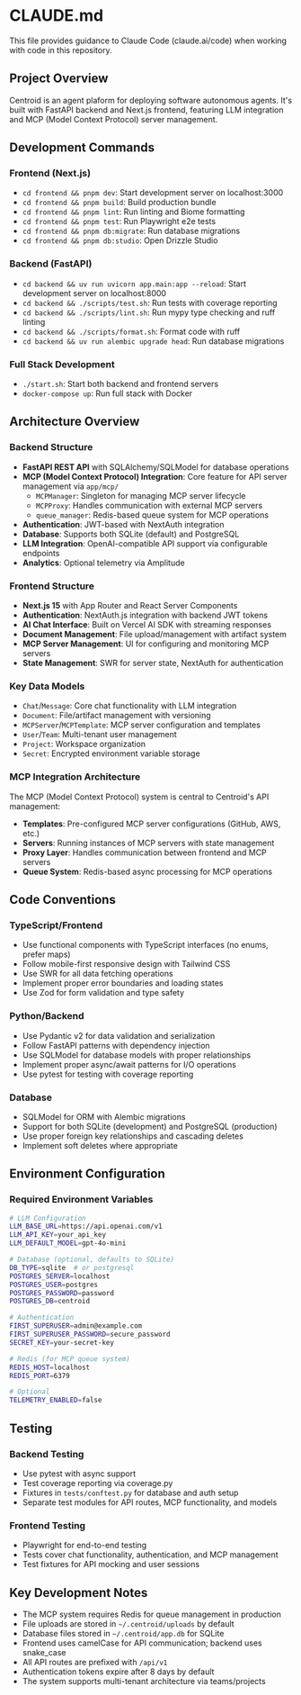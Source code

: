 # CLAUDE.md

This file provides guidance to Claude Code (claude.ai/code) when working with code in this repository.

## Project Overview

Centroid is an agent plaform for deploying software autonomous agents. It's built with FastAPI backend and Next.js frontend, featuring LLM integration and MCP (Model Context Protocol) server management.

## Development Commands

### Frontend (Next.js)

- `cd frontend && pnpm dev`: Start development server on localhost:3000
- `cd frontend && pnpm build`: Build production bundle
- `cd frontend && pnpm lint`: Run linting and Biome formatting
- `cd frontend && pnpm test`: Run Playwright e2e tests
- `cd frontend && pnpm db:migrate`: Run database migrations
- `cd frontend && pnpm db:studio`: Open Drizzle Studio

### Backend (FastAPI)

- `cd backend && uv run uvicorn app.main:app --reload`: Start development server on localhost:8000
- `cd backend && ./scripts/test.sh`: Run tests with coverage reporting
- `cd backend && ./scripts/lint.sh`: Run mypy type checking and ruff linting
- `cd backend && ./scripts/format.sh`: Format code with ruff
- `cd backend && uv run alembic upgrade head`: Run database migrations

### Full Stack Development

- `./start.sh`: Start both backend and frontend servers
- `docker-compose up`: Run full stack with Docker

## Architecture Overview

### Backend Structure

- **FastAPI REST API** with SQLAlchemy/SQLModel for database operations
- **MCP (Model Context Protocol) Integration**: Core feature for API server management via `app/mcp/`
  - `MCPManager`: Singleton for managing MCP server lifecycle
  - `MCPProxy`: Handles communication with external MCP servers
  - `queue_manager`: Redis-based queue system for MCP operations
- **Authentication**: JWT-based with NextAuth integration
- **Database**: Supports both SQLite (default) and PostgreSQL
- **LLM Integration**: OpenAI-compatible API support via configurable endpoints
- **Analytics**: Optional telemetry via Amplitude

### Frontend Structure

- **Next.js 15** with App Router and React Server Components
- **Authentication**: NextAuth.js integration with backend JWT tokens
- **AI Chat Interface**: Built on Vercel AI SDK with streaming responses
- **Document Management**: File upload/management with artifact system
- **MCP Server Management**: UI for configuring and monitoring MCP servers
- **State Management**: SWR for server state, NextAuth for authentication

### Key Data Models

- `Chat`/`Message`: Core chat functionality with LLM integration
- `Document`: File/artifact management with versioning
- `MCPServer`/`MCPTemplate`: MCP server configuration and templates
- `User`/`Team`: Multi-tenant user management
- `Project`: Workspace organization
- `Secret`: Encrypted environment variable storage

### MCP Integration Architecture

The MCP (Model Context Protocol) system is central to Centroid's API management:

- **Templates**: Pre-configured MCP server configurations (GitHub, AWS, etc.)
- **Servers**: Running instances of MCP servers with state management
- **Proxy Layer**: Handles communication between frontend and MCP servers
- **Queue System**: Redis-based async processing for MCP operations

## Code Conventions

### TypeScript/Frontend

- Use functional components with TypeScript interfaces (no enums, prefer maps)
- Follow mobile-first responsive design with Tailwind CSS
- Use SWR for all data fetching operations
- Implement proper error boundaries and loading states
- Use Zod for form validation and type safety

### Python/Backend

- Use Pydantic v2 for data validation and serialization
- Follow FastAPI patterns with dependency injection
- Use SQLModel for database models with proper relationships
- Implement proper async/await patterns for I/O operations
- Use pytest for testing with coverage reporting

### Database

- SQLModel for ORM with Alembic migrations
- Support for both SQLite (development) and PostgreSQL (production)
- Use proper foreign key relationships and cascading deletes
- Implement soft deletes where appropriate

## Environment Configuration

### Required Environment Variables

```bash
# LLM Configuration
LLM_BASE_URL=https://api.openai.com/v1
LLM_API_KEY=your_api_key
LLM_DEFAULT_MODEL=gpt-4o-mini

# Database (optional, defaults to SQLite)
DB_TYPE=sqlite  # or postgresql
POSTGRES_SERVER=localhost
POSTGRES_USER=postgres
POSTGRES_PASSWORD=password
POSTGRES_DB=centroid

# Authentication
FIRST_SUPERUSER=admin@example.com
FIRST_SUPERUSER_PASSWORD=secure_password
SECRET_KEY=your-secret-key

# Redis (for MCP queue system)
REDIS_HOST=localhost
REDIS_PORT=6379

# Optional
TELEMETRY_ENABLED=false
```

## Testing

### Backend Testing

- Use pytest with async support
- Test coverage reporting via coverage.py
- Fixtures in `tests/conftest.py` for database and auth setup
- Separate test modules for API routes, MCP functionality, and models

### Frontend Testing

- Playwright for end-to-end testing
- Tests cover chat functionality, authentication, and MCP management
- Test fixtures for API mocking and user sessions

## Key Development Notes

- The MCP system requires Redis for queue management in production
- File uploads are stored in `~/.centroid/uploads` by default
- Database files stored in `~/.centroid/app.db` for SQLite
- Frontend uses camelCase for API communication; backend uses snake_case
- All API routes are prefixed with `/api/v1`
- Authentication tokens expire after 8 days by default
- The system supports multi-tenant architecture via teams/projects
